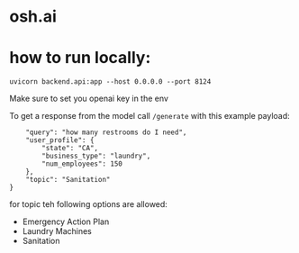 # osh.ai


# how to run locally:

```
uvicorn backend.api:app --host 0.0.0.0 --port 8124
```

Make sure to set you openai key in the env


To get a response from the model call `/generate` with this example payload:
```json{
    "query": "how many restrooms do I need",
    "user_profile": {
        "state": "CA",
        "business_type": "laundry",
        "num_employees": 150
    },
    "topic": "Sanitation"
}
```

for topic teh following options are allowed:
- Emergency Action Plan
- Laundry Machines
- Sanitation
